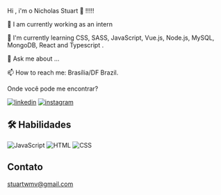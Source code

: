 Hi , i'm o Nicholas Stuart 👋 !!!!!

🔭 I am currently working as an intern

🌱 I'm currently learning CSS, SASS, JavaScript, Vue.js, Node.js, MySQL, MongoDB, React and Typescript .

💬 Ask me about ...

📫 How to reach me: Brasília/DF Brazil.

Onde você pode me encontrar?

[![linkedin](https://img.shields.io/badge/linkedin-0A66C2?style=for-the-badge&logo=linkedin&logoColor=white)](https://www.linkedin.com/in/stuartwmv/)
[![instagram](https://img.shields.io/badge/Instagram-E4405F?style=for-the-badge&logo=instagram&logoColor=white)](https://www.instagram.com/stuart.wmv/) 


## 🛠 Habilidades
![JavaScript](https://img.shields.io/badge/JavaScript-F7DF1E?style=for-the-badge&logo=javascript&logoColor=black)
![HTML](https://img.shields.io/badge/HTML5-E34F26?style=for-the-badge&logo=html5&logoColor=white)
![CSS](https://img.shields.io/badge/CSS3-1572B6?style=for-the-badge&logo=css3&logoColor=white)

## Contato

stuartwmv@gmail.com
